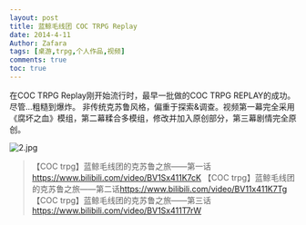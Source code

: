 ```yaml
---
layout: post
title: 蓝鲸毛线团 COC TRPG Replay
date: 2014-4-11
Author: Zafara
tags: [桌游,trpg,个人作品,视频]
comments: true
toc: true
---
```

在COC TRPG Replay刚开始流行时，最早一批做的COC TRPG REPLAY的成功。尽管...粗糙到爆炸。
非传统克苏鲁风格，偏重于探索&调查。视频第一幕完全采用《腐坏之血》模组，第二幕糅合多模组，修改并加入原创部分，第三幕剧情完全原创。

![2.jpg](https://i.loli.net/2020/12/30/uacHSmQJN7GYIvg.jpg)
>【COC trpg】蓝鲸毛线团的克苏鲁之旅——第一话<https://www.bilibili.com/video/BV1Sx411K7cK>
>【COC trpg】蓝鲸毛线团的克苏鲁之旅——第二话<https://www.bilibili.com/video/BV11x411K7Tg>
>【COC trpg】蓝鲸毛线团的克苏鲁之旅——第三话<https://www.bilibili.com/video/BV1Sx411T7rW>
